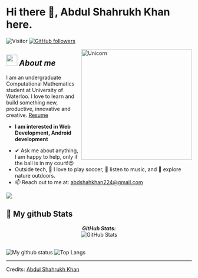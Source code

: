 # Hi there 👋, Abdul Shahrukh Khan here. 
![Visitor](https://visitor-badge.laobi.icu/badge?page_id=srk224.repoName) [![GitHub followers](https://img.shields.io/github/followers/srk224.svg?style=social&label=Follow)](https://github.com/srk224?tab=followers)<br/>

<!--
-->

<img align="right" width=300px alt="Unicorn" src="https://c.tenor.com/GN73MKBawZYAAAAi/busy-cute.gif" />

## <img src="https://media.giphy.com/media/ObNTw8Uzwy6KQ/giphy.gif" width="30px">&nbsp;***About me***

I am an undergraduate Computational Mathematics student at University of Waterloo. I love to learn and build something new, productive, innovative and creative.
<a href="https://drive.google.com/file/d/1Gszvum_hZzhX6cKeP0JvOsvLjqtyATYz/view?usp=share_link">Resume</a>
* **I am interested in Web Development, Android development**
- ✔ Ask me about anything, I am happy to help, only if the ball is in my court!😉<br>
- Outside tech, 📖 I love to play soccer, 🎵 listen to music, and 🌴 explore nature outdoors.
- 📫 Reach out to me at: <a href="abdshahkhan@gmail.com">abdshahkhan224@gmail.com</a>

<a href="https://www.youtube.com/watch?v=dQw4w9WgXcQ"><img src="https://user-images.githubusercontent.com/73097560/115834477-dbab4500-a447-11eb-908a-139a6edaec5c.gif"></a>

<h2>👀 My github Stats</h2>

<div>  
  <p align="center">
  <b><em>GitHub Stats:</em></b> <br/>
    <img src="https://github-readme-streak-stats.herokuapp.com/?user=srk224" alt="GitHub Stats" /> <br/><br/>
  
</div>

![My github status](https://github-readme-stats.vercel.app/api?username=srk224&show_icons=true&include_all_commits=true)
![Top Langs](https://github-readme-stats.vercel.app/api/top-langs/?username=srk224&layout=compact)

---------------------------------------------------------------------------------------------------------------------
Credits: <a href="https://github.com/srk224">Abdul Shahrukh Khan</a>
